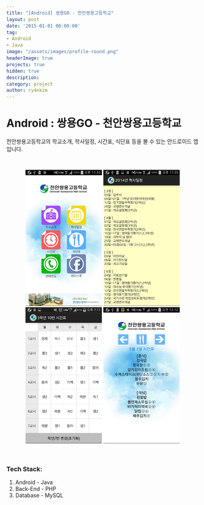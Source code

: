 ```yaml
---
title: "[Android] 쌍용GO - 천안쌍용고등학교"
layout: post
date: '2015-01-01 00:00:00'
tag:
- Android
- Java
image: "/assets/images/profile-round.png"
headerImage: true
projects: true
hidden: true
description: 
category: project
author: ry4nkim
---
```


# Android : 쌍용GO - 천안쌍용고등학교

천안쌍용고등학교의 학교소개, 학사일정, 시간표, 식단표 등을 볼 수 있는 안드로이드 앱입니다.

<br>
<p align="center">
  <img src="/assets/images/android-ssangyoung-high-school/1.jpg" width="200">
  <img src="/assets/images/android-ssangyoung-high-school/3.jpg" width="200">
  <img src="/assets/images/android-ssangyoung-high-school/4.jpg" width="200">
  <img src="/assets/images/android-ssangyoung-high-school/5.jpg" width="200">
</p>
<br>


### Tech Stack:
1. Android - Java
2. Back-End - PHP
3. Database - MySQL
